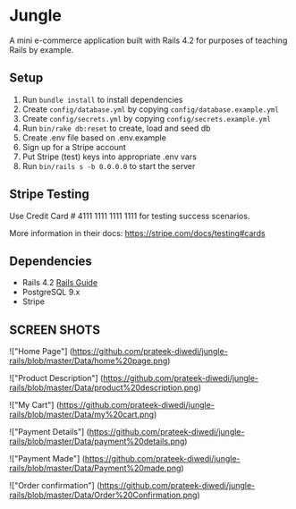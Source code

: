 # Jungle

A mini e-commerce application built with Rails 4.2 for purposes of teaching Rails by example.


## Setup

1. Run `bundle install` to install dependencies
2. Create `config/database.yml` by copying `config/database.example.yml`
3. Create `config/secrets.yml` by copying `config/secrets.example.yml`
4. Run `bin/rake db:reset` to create, load and seed db
5. Create .env file based on .env.example
6. Sign up for a Stripe account
7. Put Stripe (test) keys into appropriate .env vars
8. Run `bin/rails s -b 0.0.0.0` to start the server

## Stripe Testing

Use Credit Card # 4111 1111 1111 1111 for testing success scenarios.

More information in their docs: <https://stripe.com/docs/testing#cards>

## Dependencies

* Rails 4.2 [Rails Guide](http://guides.rubyonrails.org/v4.2/)
* PostgreSQL 9.x
* Stripe

## SCREEN SHOTS

!["Home Page"] (https://github.com/prateek-diwedi/jungle-rails/blob/master/Data/home%20page.png)

!["Product Description"] (https://github.com/prateek-diwedi/jungle-rails/blob/master/Data/product%20description.png)

!["My Cart"] (https://github.com/prateek-diwedi/jungle-rails/blob/master/Data/my%20cart.png)

!["Payment Details"] (https://github.com/prateek-diwedi/jungle-rails/blob/master/Data/payment%20details.png)

!["Payment Made"] (https://github.com/prateek-diwedi/jungle-rails/blob/master/Data/Payment%20made.png)

!["Order confirmation"] (https://github.com/prateek-diwedi/jungle-rails/blob/master/Data/Order%20Confirmation.png)


